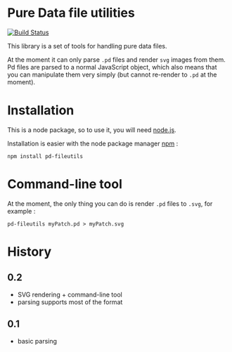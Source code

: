 Pure Data file utilities
==========================

[![Build Status](https://travis-ci.org/sebpiq/pd-fileutils.png)](https://travis-ci.org/sebpiq/pd-fileutils)

This library is a set of tools for handling pure data files.

At the moment it can only parse `.pd` files and render `svg` images from them. Pd files are parsed to a normal JavaScript object, which also means that you can manipulate them very simply (but cannot re-render to `.pd` at the moment).


Installation
=============

This is a node package, so to use it, you will need [node.js](http://nodejs.org/).

Installation is easier with the node package manager [npm](https://npmjs.org/) :

```
npm install pd-fileutils
```

Command-line tool
==================

At the moment, the only thing you can do is render `.pd` files to `.svg`, for example : 

```
pd-fileutils myPatch.pd > myPatch.svg
```


History
========

0.2
----

- SVG rendering + command-line tool
- parsing supports most of the format 

0.1
----

- basic parsing
